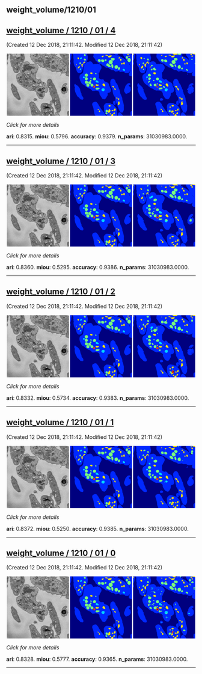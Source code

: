 
## weight_volume/1210/01

<div class="thumbnail"><a href="4"><h2>weight_volume / 1210 / 01 / 4</h2></a><p>(Created 12 Dec 2018, 21:11:42. Modified 12 Dec 2018, 21:11:42)
</p><a href="4"><img src="4/media/summary.png" align="center"></a><p>
<i>Click for more details</i>
</p></div>

**ari**: 0.8315. **miou**: 0.5796. **accuracy**: 0.9379. **n_params**: 31030983.0000. 

---

<div class="thumbnail"><a href="3"><h2>weight_volume / 1210 / 01 / 3</h2></a><p>(Created 12 Dec 2018, 21:11:42. Modified 12 Dec 2018, 21:11:42)
</p><a href="3"><img src="3/media/summary.png" align="center"></a><p>
<i>Click for more details</i>
</p></div>

**ari**: 0.8360. **miou**: 0.5295. **accuracy**: 0.9386. **n_params**: 31030983.0000. 

---

<div class="thumbnail"><a href="2"><h2>weight_volume / 1210 / 01 / 2</h2></a><p>(Created 12 Dec 2018, 21:11:42. Modified 12 Dec 2018, 21:11:42)
</p><a href="2"><img src="2/media/summary.png" align="center"></a><p>
<i>Click for more details</i>
</p></div>

**ari**: 0.8332. **miou**: 0.5734. **accuracy**: 0.9383. **n_params**: 31030983.0000. 

---

<div class="thumbnail"><a href="1"><h2>weight_volume / 1210 / 01 / 1</h2></a><p>(Created 12 Dec 2018, 21:11:42. Modified 12 Dec 2018, 21:11:42)
</p><a href="1"><img src="1/media/summary.png" align="center"></a><p>
<i>Click for more details</i>
</p></div>

**ari**: 0.8372. **miou**: 0.5250. **accuracy**: 0.9385. **n_params**: 31030983.0000. 

---

<div class="thumbnail"><a href="0"><h2>weight_volume / 1210 / 01 / 0</h2></a><p>(Created 12 Dec 2018, 21:11:42. Modified 12 Dec 2018, 21:11:42)
</p><a href="0"><img src="0/media/summary.png" align="center"></a><p>
<i>Click for more details</i>
</p></div>

**ari**: 0.8328. **miou**: 0.5777. **accuracy**: 0.9365. **n_params**: 31030983.0000. 

---